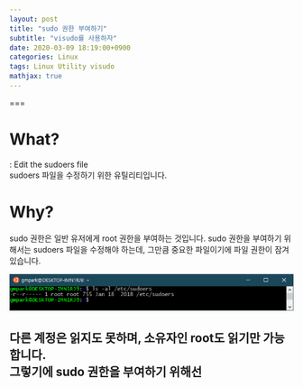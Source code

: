 ```yaml
---
layout: post
title: "sudo 권한 부여하기"
subtitle: "visudo를 사용하자"
date: 2020-03-09 18:19:00+0900
categories: Linux
tags: Linux Utility visudo
mathjax: true
---
```


===


# What?
: Edit the sudoers file  
sudoers 파일을 수정하기 위한 유틸리티입니다. 


# Why? 
sudo 권한은 일반 유저에게 root 권한을 부여하는 것입니다.
sudo 권한을 부여하기 위해서는 sudoers 파일을 수정해야 하는데, 그만큼 중요한 파일이기에 파일 권한이 잠겨 있습니다.  

![sudoers](/resource/2020/20200309/sudoers.png)

다른 계정은 읽지도 못하며, 소유자인 root도 읽기만 가능합니다.  
그렇기에 sudo 권한을 부여하기 위해선   
  - 


